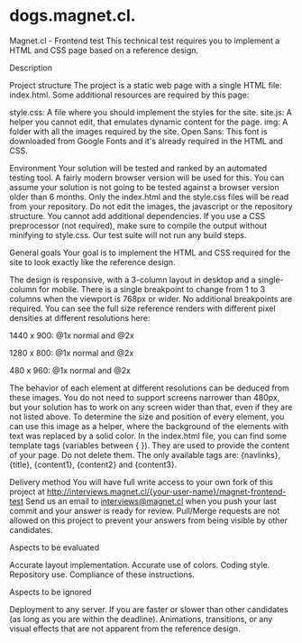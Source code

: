 # dogs.magnet.cl.

Magnet.cl - Frontend test
This technical test requires you to implement a HTML and CSS page based on a reference design.

Description

Project structure
The project is a static web page with a single HTML file: index.html.
Some additional resources are required by this page:

style.css: A file where you should implement the styles for the site.
site.js: A helper you cannot edit, that emulates dynamic content for the page.
img: A folder with all the images required by the site.
Open Sans: This font is downloaded from Google Fonts and it's already required in the HTML and CSS.


Environment
Your solution will be tested and ranked by an automated testing tool.
A fairly modern browser version will be used for this.
You can assume your solution is not going to be tested against a browser version older than 6 months.
Only the index.html and the style.css files will be read from your repository.
Do not edit the images, the javascript or the repository structure.
You cannot add additional dependencies.
If you use a CSS preprocessor (not required), make sure to compile the output without minifying to style.css. Our test suite will not run any build steps.

General goals
Your goal is to implement the HTML and CSS required for the site to look exactly like the reference design.

The design is responsive, with a 3-column layout in desktop and a single-column for mobile.
There is a single breakpoint to change from 1 to 3 columns when the viewport is 768px or wider. No additional breakpoints are required.
You can see the full size reference renders with different pixel densities at different resolutions here:

1440 x 900: @1x normal and @2x

1280 x 800: @1x normal and @2x

480 x 960: @1x normal and @2x


The behavior of each element at different resolutions can be deduced from these images.
You do not need to support screens narrower than 480px, but your solution has to work on any screen wider than that, even if they are not listed above.
To determine the size and position of every element, you can use this image as a helper, where the background of the elements with text was replaced by a solid color.
In the index.html file, you can find some template tags (variables between { }). They are used to provide the content of your page.
Do not delete them.
The only available tags are: {navlinks}, {title}, {content1}, {content2} and {content3}.

Delivery method
You will have full write access to your own fork of this project at
http://interviews.magnet.cl/{your-user-name}/magnet-frontend-test
Send us an email to interviews@magnet.cl when you push your
last commit and your answer is ready for review.
Pull/Merge requests are not allowed on this project to prevent your answers
from being visible by other candidates.

Aspects to be evaluated

Accurate layout implementation.
Accurate use of colors.
Coding style.
Repository use.
Compliance of these instructions.


Aspects to be ignored

Deployment to any server.
If you are faster or slower than other candidates (as long as you are within the deadline).
Animations, transitions, or any visual effects that are not apparent from the reference design.
